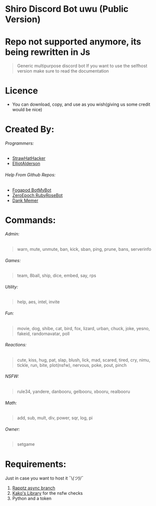 # Shiro Discord Bot uwu (Public Version)
# Repo not supported anymore, its being rewritten in Js
> Generic multipurpose discord bot
> If you want to use the selfhost version make sure to read the documentation

# Licence
* You can download, copy, and use as you wish(giving us some credit would be nice)

# Created By:
###### Programmers:
* [StrawHatHacker](https://github.com/StrawHatHacker)
* [ElliotAlderson](https://github.com/HoodElliot)

###### Help From Github Repos:
* [Fogapod BotMyBot](https://github.com/Fogapod/BotMyBot) 
* [ZeroEpoch RubyRoseBot](https://github.com/ZeroEpoch1969/RubyRoseBot)
* [Dank Memer](https://github.com/Dank-Memer/Dank-Memer)

# Commands:
###### Admin:
> warn, mute, unmute, ban, kick, sban, ping, prune, bans, serverinfo
###### Games:
> team, 8ball, ship, dice, embed, say, rps
###### Utility:
> help, aes, intel, invite
###### Fun:
> movie, dog, shibe, cat, bird, fox, lizard, urban, chuck, joke, yesno, fakeid, randomavatar, poll
###### Reactions:
> cute, kiss, hug, pat, slap, blush, lick, mad, scared, tired, cry, nimu, tickle, run, bite, plot(nsfw), nervous, poke, pout, pinch
###### NSFW:
> rule34, yandere, danbooru, gelbooru, xbooru, realbooru
###### Math:
> add, sub, mult, div, power, sqr, log, pi
###### Owner:
> setgame

# Requirements:
Just in case you want to host it ¯\\_(ツ)_/¯

1. [Rapptz async branch](https://github.com/Rapptz/discord.py)
2. [Kako's Library](https://github.com/KakolIsSomewhatGay/discord.py) for the nsfw checks
3. Python and a token
